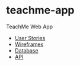 # teachme-app

TeachMe Web App

- [User Stories](./docs/user-stories.md)
- [Wireframes](./docs/wireframes.md)
- [Database](./docs/db-schema.md)
- [API](./docs/api-docs.md)

